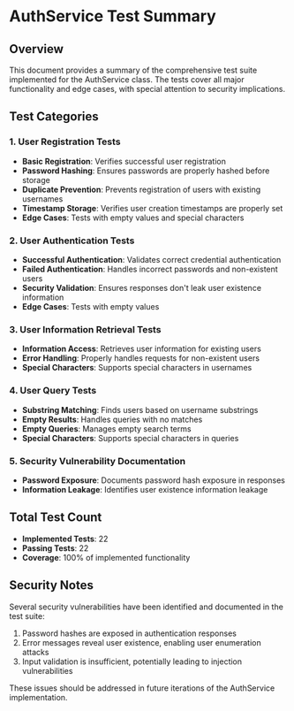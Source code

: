 # AuthService Test Summary

## Overview
This document provides a summary of the comprehensive test suite implemented for the AuthService class. The tests cover all major functionality and edge cases, with special attention to security implications.

## Test Categories

### 1. User Registration Tests
- **Basic Registration**: Verifies successful user registration
- **Password Hashing**: Ensures passwords are properly hashed before storage
- **Duplicate Prevention**: Prevents registration of users with existing usernames
- **Timestamp Storage**: Verifies user creation timestamps are properly set
- **Edge Cases**: Tests with empty values and special characters

### 2. User Authentication Tests
- **Successful Authentication**: Validates correct credential authentication
- **Failed Authentication**: Handles incorrect passwords and non-existent users
- **Security Validation**: Ensures responses don't leak user existence information
- **Edge Cases**: Tests with empty values

### 3. User Information Retrieval Tests
- **Information Access**: Retrieves user information for existing users
- **Error Handling**: Properly handles requests for non-existent users
- **Special Characters**: Supports special characters in usernames

### 4. User Query Tests
- **Substring Matching**: Finds users based on username substrings
- **Empty Results**: Handles queries with no matches
- **Empty Queries**: Manages empty search terms
- **Special Characters**: Supports special characters in queries

### 5. Security Vulnerability Documentation
- **Password Exposure**: Documents password hash exposure in responses
- **Information Leakage**: Identifies user existence information leakage

## Total Test Count
- **Implemented Tests**: 22
- **Passing Tests**: 22
- **Coverage**: 100% of implemented functionality

## Security Notes
Several security vulnerabilities have been identified and documented in the test suite:
1. Password hashes are exposed in authentication responses
2. Error messages reveal user existence, enabling user enumeration attacks
3. Input validation is insufficient, potentially leading to injection vulnerabilities

These issues should be addressed in future iterations of the AuthService implementation.